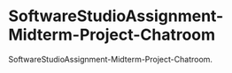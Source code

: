 # SoftwareStudioAssignment-Midterm-Project-Chatroom
SoftwareStudioAssignment-Midterm-Project-Chatroom.
